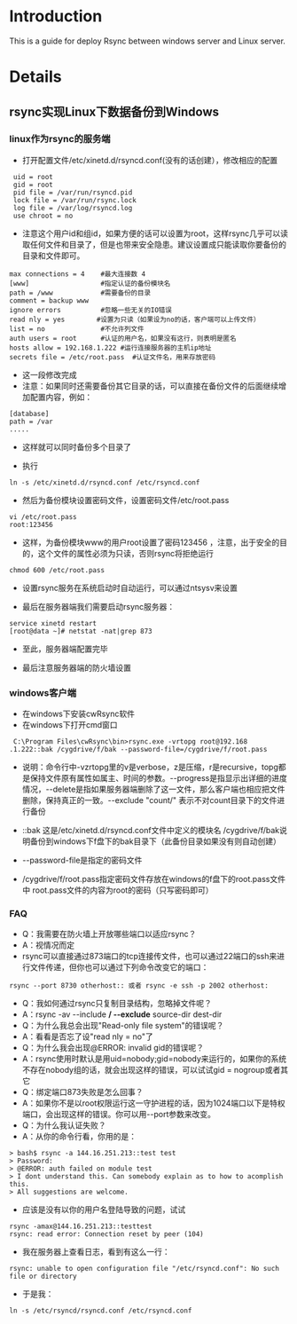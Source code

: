 # Introduction #

This is a guide for deploy Rsync between windows server and Linux server.


# Details #

## rsync实现Linux下数据备份到Windows ##

### linux作为rsync的服务端 ###
  * 打开配置文件/etc/xinetd.d/rsyncd.conf(没有的话创建），修改相应的配置
```
 uid = root
 gid = root
 pid file = /var/run/rsyncd.pid
 lock file = /var/run/rsync.lock
 log file = /var/log/rsyncd.log
 use chroot = no
```
  * 注意这个用户id和组id，如果方便的话可以设置为root，这样rsync几乎可以读取任何文件和目录了，但是也带来安全隐患。建议设置成只能读取你要备份的目录和文件即可。
```
max connections = 4    #最大连接数 4
[www]                  #指定认证的备份模块名
path = /www            #需要备份的目录
comment = backup www
ignore errors          #忽略一些无关的IO错误
read nly = yes        #设置为只读（如果设为no的话，客户端可以上传文件）
list = no              #不允许列文件
auth users = root      #认证的用户名，如果没有这行，则表明是匿名
hosts allow = 192.168.1.222 #运行连接服务器的主机ip地址
secrets file = /etc/root.pass  #认证文件名，用来存放密码
```
  * 这一段修改完成
  * 注意：如果同时还需要备份其它目录的话，可以直接在备份文件的后面继续增加配置内容，例如：
```
[database]
path = /var
.....
```
  * 这样就可以同时备份多个目录了

  * 执行
```
ln -s /etc/xinetd.d/rsyncd.conf /etc/rsyncd.conf
```

  * 然后为备份模块设置密码文件，设置密码文件/etc/root.pass
```
vi /etc/root.pass
root:123456
```
  * 这样，为备份模块www的用户root设置了密码123456 ，注意，出于安全的目的，这个文件的属性必须为只读，否则rsync将拒绝运行
```
chmod 600 /etc/root.pass
```
  * 设置rsync服务在系统启动时自动运行，可以通过ntsysv来设置

  * 最后在服务器端我们需要启动rsync服务器：
```
service xinetd restart
[root@data ~]# netstat -nat|grep 873
```
  * 至此，服务器端配置完毕

  * 最后注意服务器端的防火墙设置


### windows客户端 ###
  * 在windows下安装cwRsync软件
  * 在windows下打开cmd窗口
```
 C:\Program Files\cwRsync\bin>rsync.exe -vrtopg root@192.168
.1.222::bak /cygdrive/f/bak --password-file=/cygdrive/f/root.pass
```
  * 说明：命令行中-vzrtopg里的v是verbose，z是压缩，r是recursive，topg都是保持文件原有属性如属主、时间的参数。--progress是指显示出详细的进度情况，--delete是指如果服务器端删除了这一文件，那么客户端也相应把文件删除，保持真正的一致。--exclude "count/" 表示不对count目录下的文件进行备份
  * ::bak 这是/etc/xinetd.d/rsyncd.conf文件中定义的模块名 /cygdrive/f/bak说明备份到windows下f盘下的bak目录下（此备份目录如果没有则自动创建）

  * --password-file是指定的密码文件
  * /cygdrive/f/root.pass指定密码文件存放在windows的f盘下的root.pass文件中 root.pass文件的内容为root的密码（只写密码即可）


### FAQ ###
  * Q：我需要在防火墙上开放哪些端口以适应rsync？
  * A：视情况而定
  * rsync可以直接通过873端口的tcp连接传文件，也可以通过22端口的ssh来进行文件传递，但你也可以通过下列命令改变它的端口：
```
rsync --port 8730 otherhost:: 或者 rsync -e ssh -p 2002 otherhost:
```
  * Q：我如何通过rsync只复制目录结构，忽略掉文件呢？
  * A：rsync -av --include **/ --exclude** source-dir dest-dir
  * Q：为什么我总会出现"Read-only file system"的错误呢？
  * A：看看是否忘了设"read nly = no"了
  * Q：为什么我会出现@ERROR: invalid gid的错误呢？
  * A：rsync使用时默认是用uid=nobody;gid=nobody来运行的，如果你的系统不存在nobody组的话，就会出现这样的错误，可以试试gid = nogroup或者其它
  * Q：绑定端口873失败是怎么回事？
  * A：如果你不是以root权限运行这一守护进程的话，因为1024端口以下是特权端口，会出现这样的错误。你可以用--port参数来改变。
  * Q：为什么我认证失败？
  * A：从你的命令行看，你用的是：
```
> bash$ rsync -a 144.16.251.213::test test
> Password:
> @ERROR: auth failed on module test
> I dont understand this. Can somebody explain as to how to acomplish this.
> All suggestions are welcome.
```
  * 应该是没有以你的用户名登陆导致的问题，试试
```
rsync -amax@144.16.251.213::testtest
rsync: read error: Connection reset by peer (104)
```
  * 我在服务器上查看日志，看到有这么一行：
```
rsync: unable to open configuration file "/etc/rsyncd.conf": No such file or directory
```
  * 于是我：
```
ln -s /etc/rsyncd/rsyncd.conf /etc/rsyncd.conf
```